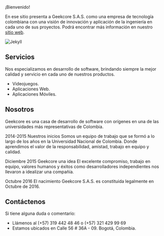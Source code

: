 ¡Bienvenido!

En ese sitio presenta a Geekcore S.A.S. como una empresa de tecnología colombiana con una visión de innovación y aplicación de la ingeniería en cada uno de sus proyectos. Podrá encontrar más información en nuestro [sitio web](http://www.geekcore.co).

![Jekyll](http://geekcore.co/img/logos/Mesa%20de%20trabajo%2013.png)

## Servicios

Nos especializamos en desarrollo de software, brindando siempre la mejor calidad y servicio en cada uno de nuestros productos.

* Videojuegos.
* Aplicaciones Web.
* Aplicaciones Móviles.

## Nosotros

Geekcore es una casa de desarrollo de software con orígenes en una de las universidades más representativas de Colombia.


2014-2015
Nuestros inicios
Somos un equipo de trabajo que se formó a lo largo de los años en la Universidad Nacional de Colombia. Donde aprendimos el valor de la responsabilidad, amistad, trabajo en equipo y calidad.


Diciembre 2015
Geekcore una idea
El excelente compromiso, trabajo en equipo, valores humanos y éxitos como desarrolladores independientes nos llevaron a idealizar una compañía.


Octubre 2016
El nacimiento
Geekcore S.A.S. es constituida legalmente en Octubre de 2016.

## Contáctenos

Si tiene alguna duda o comentario:

* Llámenos al (+57) 319 442 48 46 o (+57) 321 429 99 69
* Estamos ubicados en Calle 56 # 36A - 09. Bogotá, Colombia.

